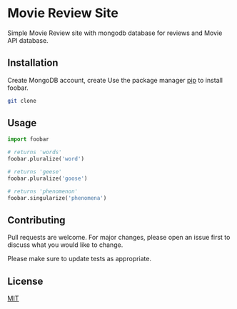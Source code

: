 # Movie Review Site

Simple Movie Review site with mongodb database for reviews and Movie API database.

## Installation

Create MongoDB account, create 
Use the package manager [pip](https://pip.pypa.io/en/stable/) to install foobar.

```bash
git clone 
```

## Usage

```python
import foobar

# returns 'words'
foobar.pluralize('word')

# returns 'geese'
foobar.pluralize('goose')

# returns 'phenomenon'
foobar.singularize('phenomena')
```

## Contributing

Pull requests are welcome. For major changes, please open an issue first
to discuss what you would like to change.

Please make sure to update tests as appropriate.

## License

[MIT](https://choosealicense.com/licenses/mit/)